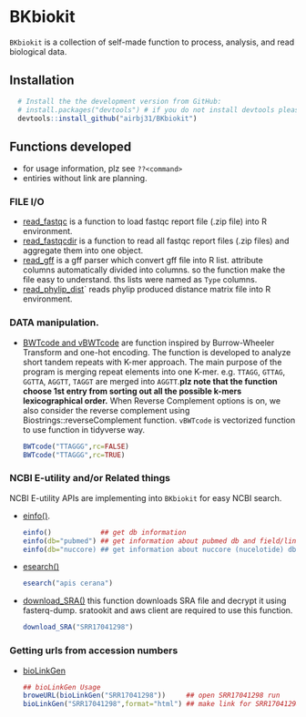 # BKbiokit

`BKbiokit` is a collection of self-made function to process, analysis, and read biological data.

## Installation

```r
  # Install the the development version from GitHub:
  # install.packages("devtools") # if you do not install devtools please install it 
  devtools::install_github("airbj31/BKbiokit")
```
## Functions developed

* for usage information, plz see `??<command>`
* entiries without link are planning.

### FILE I/O

- [read_fastqc](./R/read_fastqc.R) is a function to load fastqc report file (.zip file) into R environment.
- [read_fastqcdir](./R/read_fastqcdir.R) is a function to read all fastqc report files (.zip files) and aggregate them into one object.
- [read_gff](./R/read_gff.R) is a gff parser which convert gff file into R list. attribute columns automatically divided into columns. so the function make the file easy to understand. ths lists were named as `Type` columns.
- [read_phylip_dist](./R/read_phylip_dist.R)` reads phylip produced distance matrix file into R environment.

### DATA manipulation.

- [BWTcode and vBWTcode](./R/BWT.R) are function inspired by Burrow-Wheeler Transform and one-hot encoding. The function is developed to analyze short tandem repeats with K-mer approach. The main purpose of the program is merging repeat elements into one K-mer. e.g. `TTAGG`, `GTTAG`, `GGTTA`, `AGGTT`, `TAGGT` are merged into `AGGTT`.**plz note that the function choose 1st entry from sorting out all the possible k-mers lexicographical order.** When Reverse Complement options is on, we also consider the reverse complement using Biostrings::reverseComplement function. `vBWTcode` is vectorized function to use function in tidyverse way.  
  ```r
  BWTcode("TTAGGG",rc=FALSE)
  BWTcode("TTAGGG",rc=TRUE)

  ```
### NCBI E-utility and/or Related things

NCBI E-utility APIs are implementing into `BKbiokit` for easy NCBI search.

- [einfo()](./R/einfo.R).  
  ```r
  einfo()            ## get db information
  einfo(db="pubmed") ## get information about pubmed db and field/link information.
  einfo(db="nuccore) ## get information about nuccore (nucelotide) db and field/link information
  ```
- [esearch()](./R/einfo.R)
  ```r
  esearch("apis cerana")
  
  ```

- [download_SRA()](./R/download_SRA.R) this function downloads SRA file and decrypt it using fasterq-dump. sratookit and aws client are required to use this function.
  ```r
  download_SRA("SRR17041298")

  ```


### Getting urls from accession numbers

- [bioLinkGen](./R/bioLinkGen.R)

  ```r 
  ## bioLinkGen Usage
  broweURL(bioLinkGen("SRR17041298"))     ## open SRR17041298 run
  bioLinkGen("SRR17041298",format="html") ## make link for SRR17041298
  ```

<!--


- read_plink_ped()      - read plink version 1 file.
- read_plink_genome()   - read `--genome` output of plink
- read_plink_miss()     - read `--miss` output of plink 
- read_plink_pca()      - 
- read_plink_mds()      -

## TODO
- [trimmomatic](./trim.R) call system command to do adapter clipping/low quality removal.
- [NCBI_search](./R/ncbi_search.R) search things in various 



## R pipelines

# NG

https://sra-downloadb.be-md.ncbi.nlm.nih.gov/sos3/sra-pub-run-19/SRR11888826/SRR11888826.1

## References

[^1] [plink v1.9](https://www.cog-genomics.org/plink2/)

-->
